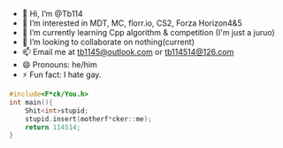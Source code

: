 - 👋 Hi, I’m @Tb114
- 👀 I’m interested in MDT, MC, florr.io, CS2, Forza Horizon4&5
- 🌱 I’m currently learning Cpp algorithm & competition (I'm just a juruo)
- 💞️ I’m looking to collaborate on nothing(current)
- 📫 Email me at tb1145@outlook.com or tb114514@126.com
- 😄 Pronouns: he/him
- ⚡ Fun fact: I hate gay.
```cpp
#include<F*ck/You.h>
int main(){
    Shit<int>stupid;
    stupid.insert(motherf*cker::me);
    return 114514;
}
```
<!---
Tb114/Tb114 is a ✨ special ✨ repository because its `README.md` (this file) appears on your GitHub profile.
You can click the Preview link to take a look at your changes.
--->
